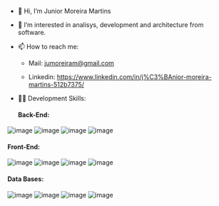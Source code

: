 - 👋 Hi, I’m Junior Moreira Martins
- 👀 I’m interested in analisys, development and architecture from software.
- 📫 How to reach me: 

     - Mail: jumoreiram@gmail.com
  
     - Linkedin: https://www.linkedin.com/in/j%C3%BAnior-moreira-martins-512b7375/
  
 - 👨‍💻 Development Skills:
 
    #### Back-End:
      
![image](https://user-images.githubusercontent.com/8320781/146645202-b782a11e-8f55-4cd4-a065-6183846c1842.png)
![image](https://user-images.githubusercontent.com/8320781/146645293-ba51fc02-6dd9-4a63-b78f-353365b80d77.png)
![image](https://user-images.githubusercontent.com/8320781/146645347-1ea9edab-abba-4206-901b-e419cb688b6d.png)
![image](https://user-images.githubusercontent.com/8320781/146645450-47ac954a-1120-4121-b6bd-22ad021dfbc8.png)

   #### Front-End:

![image](https://user-images.githubusercontent.com/8320781/146645618-4a4e8866-8364-43e8-9440-c969b43061d4.png)
![image](https://user-images.githubusercontent.com/8320781/146645689-823a6ad7-a032-43c2-a637-b64f4aac0d28.png)
![image](https://user-images.githubusercontent.com/8320781/146645753-8a6b6737-8c05-4d6d-b2f5-ae4742a6b9ef.png)
![image](https://user-images.githubusercontent.com/8320781/146645943-36393d61-a9f7-4ed0-af61-81232c52cc63.png)

   #### Data Bases:
![image](https://user-images.githubusercontent.com/8320781/146647102-dbda8e35-60c4-43c4-905c-68722ff18186.png)
![image](https://user-images.githubusercontent.com/8320781/146646942-6e92a8c2-44a1-4cee-829f-674d1823b5be.png)
![image](https://user-images.githubusercontent.com/8320781/146646996-837f704e-e74b-41bf-a5f1-512e8cc5a2b3.png)
![image](https://user-images.githubusercontent.com/8320781/146647023-ba3c05d1-0126-4552-ba63-58f86774b4ff.png)
